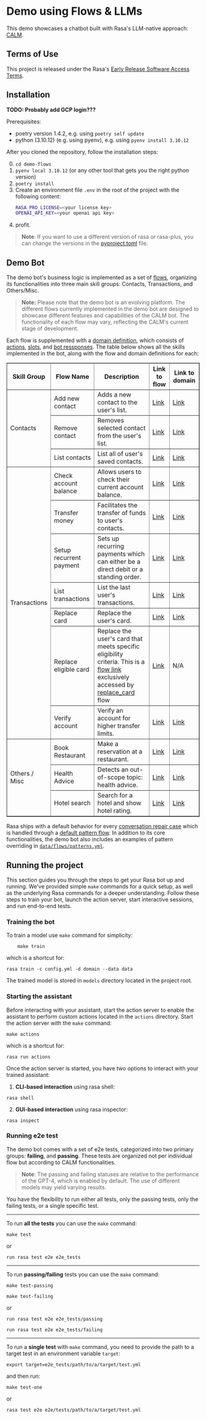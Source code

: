 # Demo using Flows & LLMs

This demo showcases a chatbot built with Rasa's LLM-native approach: [CALM](https://rasa.com/docs/rasa-pro/calm). 

## Terms of Use
This project is released under the Rasa's [Early Release Software Access Terms](https://rasa.com/early-release-software-terms/). 

## Installation

**TODO: Probably add GCP login???**

Prerequisites:
- poetry version 1.4.2, e.g. using `poetry self update`
- python (3.10.12) (e.g. using pyenv), e.g. using `pyenv install 3.10.12`

After you cloned the repository, follow the installation steps:

0. `cd demo-flows`
1. `pyenv local 3.10.12` (or any other tool that gets you the right python version)
2. `poetry install`
3. Create an environment file `.env` in the root of the project with the following content:
   ```bash
   RASA_PRO_LICENSE=<your license key>
   OPENAI_API_KEY=<your openai api key>
   ```
4. profit.

> **Note**: If you want to use a different version of rasa or rasa-plus, you can 
> change the versions in the [pyproject.toml](./pyproject.toml) file.

## Demo Bot

The demo bot's business logic is implemented as a set of [flows](https://rasa.com/docs/rasa-pro/concepts/flows), 
organizing its functionalities into three main skill groups: Contacts, Transactions, 
and Others/Misc.

> **Note:** Please note that the demo bot is an evolving platform. The different 
> flows currently implemented in the demo bot are designed to showcase different 
> features and capabilities of the CALM bot. The functionality of each flow may 
> vary, reflecting the CALM's current stage of development.

Each flow is supplemented with a [domain definition](https://rasa.com/docs/rasa-pro/concepts/domain), 
which consists of [actions](https://rasa.com/docs/rasa-pro/concepts/domain#actions), 
[slots](https://rasa.com/docs/rasa-pro/concepts/domain#slots), and 
[bot ressponses](https://rasa.com/docs/rasa-pro/concepts/domain#responses). 
The table below shows all the skills implemented in the bot, along with the flow and 
domain definitions for each:

<table border="1">
   <tr>
   <th>Skill Group</th>
   <th>Flow Name</th>
   <th>Description</th>
   <th>Link to flow</th>
   <th>Link to domain</th>
   </tr>

   <!-- Contacts -->

   <tr>
      <td rowspan="3">Contacts</td>
      <td>Add new contact</td>
      <td>Adds a new contact to the user's list.</td>
      <td><a href="data/flows/add_contact.yml">Link</a></td>
      <td><a href="domain/add_contact.yml">Link</a></td>
   </tr>
   
   <tr>
      <td>Remove contact</td>
      <td>Removes selected contact from the user's list.</td>
      <td><a href="data/flows/remove_contact.yml">Link</a></td>
      <td><a href="domain/remove_contact.yml">Link</a></td>
   </tr>

   <tr>
      <td>List contacts</td>
      <td>List all of user's saved contacts.</td>
      <td><a href="data/flows/list_contacts.yml">Link</a></td>
      <td><a href="domain/list_contacts.yml">Link</a></td>
   </tr>


   <!-- Transactions -->

   <tr>
      <td rowspan="7">Transactions</td>
      <td>Check account balance</td>
      <td>Allows users to check their current account balance.</td>
      <td><a href="data/flows/check_balance.yml">Link</a></td>
      <td><a href="domain/check_balance.yml">Link</a></td>
   </tr>

   <tr>
      <td>Transfer money</td>
      <td>Facilitates the transfer of funds to user's contacts.</td>
      <td><a href="data/flows/transfer_money.yml">Link</a></td>
      <td><a href="domain/transfer_money.yml">Link</a></td>
   </tr>

   <tr>
      <td>Setup recurrent payment</td>
      <td>Sets up recurring payments which can either be a direct debit or a standing order.</td>
      <td><a href="data/flows/setup_recurrent_payment.yml">Link</a></td>
      <td><a href="domain/setup_recurrent_payment.yml">Link</a></td>
   </tr>

   <tr>
      <td>List transactions</td>
      <td>List the last user's transactions.</td>
      <td><a href="data/flows/transaction_search.yml">Link</a></td>
      <td><a href="domain/transaction_search.yml">Link</a></td>
   </tr>
   
   <tr>
      <td>Replace card</td>
      <td>Replace the user's card.</td>
      <td><a href="data/flows/replace_card.yml">Link</a></td>
      <td><a href="domain/replace_card.yml">Link</a></td>
   </tr>

   <tr>
      <td>Replace eligible card</td>
      <td>Replace the user's card that meets specific eligibility criteria. This is a <a href="https://rasa.com/docs/rasa-pro/concepts/flows#link">flow link</a> exclusively accessed by <a href="data/flows/replace_card.yml">replace_card</a> flow</td>
      <td><a href="data/flows/replace_eligible_card.yml">Link</a></td>
      <td>N/A</td>
   </tr>

   <tr>
      <td>Verify account</td>
      <td>Verify an account for higher transfer limits.</td>
      <td><a href="data/flows/verify_account.yml">Link</a></td>
      <td><a href="domain/verify_account.yml">Link</a></td>
   </tr>

   
   <!-- Others / Misc -->
   
   <tr>
      <td rowspan="5">Others / Misc</td>
      <td>Book Restaurant</td>
      <td>Make a reservation at a restaurant.</td>
      <td><a href="data/flows/book_restaurant.yml">Link</a></td>
      <td><a href="domain/book_restaurant.yml">Link</a></td>
   </tr>

   <tr>
      <td>Health Advice</td>
      <td>Detects an out-of-scope topic: health advice.</td>
      <td><a href="data/flows/health_advice.yml">Link</a></td>
      <td><a href="domain/health_advice.yml">Link</a></td>
   </tr>

   <tr>
      <td>Hotel search</td>
      <td>Search for a hotel and show hotel rating.</td>
      <td><a href="data/flows/hotel_search.yml">Link</a></td>
      <td><a href="domain/hotel_search.yml">Link</a></td>
   </tr>
  
</table>

Rasa ships with a default behavior for every [conversation repair case](https://rasa.com/docs/rasa-pro/concepts/conversation-repair/#conversation-repair-cases)
which is handled through a [default pattern flow](https://rasa.com/docs/rasa-pro/concepts/conversation-repair/#conversation-repair-cases). 
In addition to its core functionalities, the demo bot also includes an examples of 
pattern overriding in [`data/flows/patterns.yml`](./data/flows/patterns.yml).

## Running the project

This section guides you through the steps to get your Rasa bot up and running. 
We've provided simple `make` commands for a quick setup, as well as the underlying 
Rasa commands for a deeper understanding. Follow these steps to train your bot, 
launch the action server, start interactive sessions, and run end-to-end tests.

### Training the bot

To train a model use `make` command for simplicity:
```commandline
    make train
```
which is a shortcut for:
```commandline
rasa train -c config.yml -d domain --data data
```

The trained model is stored in `models` directory located in the project root.

### Starting the assistant

Before interacting with your assistant, start the action server to enable the 
assistant to perform custom actions located in the `actions` directory. Start the 
action server with the `make` command:
```commandline
make actions
```
which is a shortcut for:
```commandline
rasa run actions
```

Once the action server is started, you have two options to interact with your trained
assistant:
1. **CLI-based interaction** using rasa shell:
```commandline
rasa shell
```
2. **GUI-based interaction** using rasa inspector:
```commandline
rasa inspect
```

### Running e2e test

The demo bot comes with a set of e2e tests, categorized into two primary groups: 
**failing**, and **passing**. These tests are organized not per individual flow but 
according to CALM functionalities.

> **Note**: The passing and failing statuses are relative to the performance of the GPT-4, 
> which is enabled by default. The use of different models may yield varying results. 

You have the flexibility to run either all tests, only the passing tests, only the 
failing tests, or a single specific test.

------

To run **all the tests** you can use the `make` command:
```commandline
make test
```
or
```commandline
run rasa test e2e e2e_tests
```

------

To run **passing/failing** tests you can use the `make` command:
```commandline
make test-passing
```
```commandline
make test-failing
```
or
```commandline
run rasa test e2e e2e_tests/passing
```
```commandline
run rasa test e2e e2e_tests/failing
```

------

To run a **single test** with `make` command, you need to provide the path to a 
target test in an environment variable `target`:
```commandline
export target=e2e_tests/path/to/a/target/test.yml
```
and then run:
```commandline
make test-one
```
or
```commandline
rasa test e2e e2e/tests/path/to/a/target/test.yml
```
